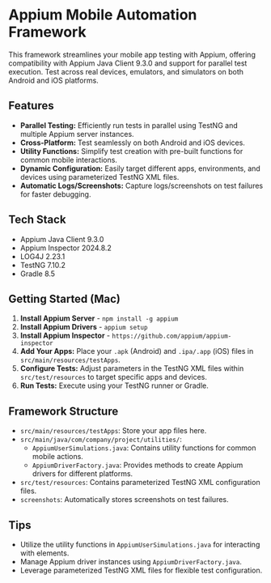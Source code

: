 # Appium Mobile Automation Framework
This framework streamlines your mobile app testing with Appium, offering compatibility with Appium Java Client 9.3.0 and support for parallel test execution. Test across real devices, emulators, and simulators on both Android and iOS platforms.

## Features
* **Parallel Testing:** Efficiently run tests in parallel using TestNG and multiple Appium server instances.
* **Cross-Platform:**  Test seamlessly on both Android and iOS devices.
* **Utility Functions:**  Simplify test creation with pre-built functions for common mobile interactions.
* **Dynamic Configuration:** Easily target different apps, environments, and devices using parameterized TestNG XML files.
* **Automatic Logs/Screenshots:** Capture logs/screenshots on test failures for faster debugging.

## Tech Stack
* Appium Java Client 9.3.0
* Appium Inspector 2024.8.2
* LOG4J 2.23.1
* TestNG 7.10.2
* Gradle 8.5

## Getting Started (Mac)
1. **Install Appium Server** - `npm install -g appium`
2. **Install Appium Drivers** - `appium setup`
3. **Install Appium Inspector** - `https://github.com/appium/appium-inspector`
2. **Add Your Apps:** Place your `.apk` (Android) and `.ipa/.app` (iOS) files in `src/main/resources/testApps`.
3. **Configure Tests:** Adjust parameters in the TestNG XML files within `src/test/resources` to target specific apps and devices.
4. **Run Tests:** Execute using your TestNG runner or Gradle.

## Framework Structure
* `src/main/resources/testApps`: Store your app files here.
* `src/main/java/com/company/project/utilities/`:
    * `AppiumUserSimulations.java`: Contains utility functions for common mobile actions.
    * `AppiumDriverFactory.java`:  Provides methods to create Appium drivers for different platforms.
* `src/test/resources`:  Contains parameterized TestNG XML configuration files.
* `screenshots`:  Automatically stores screenshots on test failures.

## Tips
* Utilize the utility functions in `AppiumUserSimulations.java` for interacting with elements.
* Manage Appium driver instances using `AppiumDriverFactory.java`.
* Leverage parameterized TestNG XML files for flexible test configuration.



